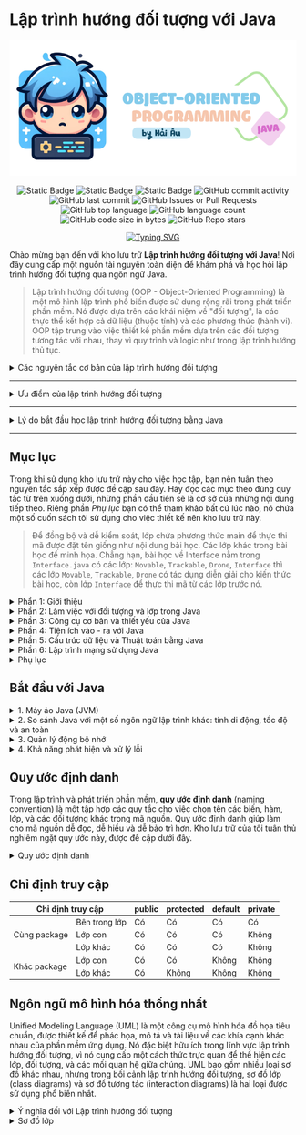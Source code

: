 # Lập trình hướng đối tượng với Java

![intro](images/logo.png)

<p align = "center">
<img alt="Static Badge" src="https://img.shields.io/badge/HUST-course-blue?labelColor=FF6868&color=DCFFB7">
<img alt="Static Badge" src="https://img.shields.io/badge/open_source-for_education-blue?labelColor=365486&color=DCF2F1">
<img alt="Static Badge" src="https://img.shields.io/badge/newbie-learn_to_code-blue?labelColor=6962AD&color=83C0C1">
<img alt="GitHub commit activity" src="https://img.shields.io/github/commit-activity/w/HaiAu2501/Object-oriented-Programming-with-Java?labelColor=FFF5E0&color=8DECB4">
<img alt="GitHub last commit" src="https://img.shields.io/github/last-commit/HaiAu2501/Object-oriented-Programming-with-Java?labelColor=1679AB&color=C5FF95">
<img alt="GitHub Issues or Pull Requests" src="https://img.shields.io/github/issues/HaiAu2501/Object-oriented-Programming-with-Java?labelColor=A34343&color=E9C874">
<img alt="GitHub top language" src="https://img.shields.io/github/languages/top/HaiAu2501/Object-oriented-Programming-with-Java?labelColor=FFD1E3&color=FFFAB7">
<img alt="GitHub language count" src="https://img.shields.io/github/languages/count/HaiAu2501/Object-oriented-Programming-with-Java?labelColor=DD5746&color=FFC470">
<img alt="GitHub code size in bytes" src="https://img.shields.io/github/languages/code-size/HaiAu2501/Object-oriented-Programming-with-Java?labelColor=7AA2E3&color=97E7E1">
<img alt="GitHub Repo stars" src="https://img.shields.io/github/stars/HaiAu2501/Object-oriented-Programming-with-Java?labelColor=4CCD99&color=FFF455">
</p>

<p align = "center">
<a href="https://git.io/typing-svg"><img src="https://readme-typing-svg.demolab.com?font=Fira+Code&pause=1000&center=true&vCenter=true&random=false&width=450&lines=Object-oriented+Programming+with+Java" alt="Typing SVG" /></a>
</p>

Chào mừng bạn đến với kho lưu trữ **Lập trình hướng đối tượng với Java**! Nơi đây cung cấp một nguồn tài nguyên toàn diện để khám phá và học hỏi lập trình hướng đối tượng qua ngôn ngữ Java.

> Lập trình hướng đối tượng (OOP - Object-Oriented Programming) là một mô hình lập trình phổ biến được sử dụng rộng rãi trong phát triển phần mềm. Nó được dựa trên các khái niệm về "đối tượng", là các thực thể kết hợp cả dữ liệu (thuộc tính) và các phương thức (hành vi). OOP tập trung vào việc thiết kế phần mềm dựa trên các đối tượng tương tác với nhau, thay vì quy trình và logic như trong lập trình hướng thủ tục.

<details>

<summary> Các nguyên tắc cơ bản của lập trình hướng đối tượng</summary>
<br/>

Lập trình hướng đối tượng dựa trên 4 nguyên tắc cơ bản, đó là: Đóng gói, Kế thừa, Đa hình, và Trừu tượng hóa. Mỗi nguyên tắc này cung cấp một cách tiếp cận để giải quyết các vấn đề trong phát triển phần mềm và giúp quản lý mã nguồn một cách hiệu quả hơn.

**1. Đóng gói** (Encapsulation): Đây là khái niệm che giấu chi tiết triển khai bên trong của đối tượng, ngăn người dùng trực tiếp truy cập vào dữ liệu bên trong. Đóng gói giúp bảo vệ dữ liệu và hành vi của đối tượng khỏi sự can thiệp không mong muốn và cung cấp một giao diện thống nhất để tương tác với đối tượng.

---

<details>

<summary>Đoạn mã minh họa</summary>

```java
// Lớp Employee (Nhân viên) chứa các thuộc tính: tên, tuổi, lương
public class Employee {
    // Các biến dữ liệu riêng tư để ngăn chặn truy cập trực tiếp từ bên ngoài lớp
    private String name;
    private int age;
    private double salary;

    // Constructor (hàm tạo) để khởi tạo các giá trị của đối tượng
    public Employee(String name, int age, double salary) {
        this.name = name;
        this.age = age;
        this.salary = salary;
    }

    // Các phương thức getter để truy cập các biến dữ liệu
    public String getName() {
        return name;
    }

    public int getAge() {
        return age;
    }

    public double getSalary() {
        return salary;
    }

    // Các phương thức setter để cập nhật giá trị của các biến dữ liệu
    public void setName(String name) {
        this.name = name;
    }

    public void setAge(int age) {
        this.age = age;
    }

    public void setSalary(double salary) {
        this.salary = salary;
    }
}

// Lớp Main để thực thi mã
public class Main {
    public static void main(String[] args) {
        // Tạo đối tượng của lớp Employee
        Employee emp = new Employee("John Doe", 30, 50000);

        // Truy cập và cập nhật thông qua các phương thức getter và setter
        System.out.println("Employee name: " + emp.getName());
        emp.setSalary(55000);
        System.out.println("Updated salary: " + emp.getSalary());
    }
}
```

Trong ví dụ này, các biến `name`, `age`, và `salary` được đánh dấu là `private`, điều này có nghĩa là chúng không thể được truy cập trực tiếp từ bên ngoài lớp `Employee`. Thay vào đó, các phương thức `getName()`, `getAge()`, `getSalary()`, `setName()`, `setAge()`, và `setSalary()` được cung cấp để truy cập và cập nhật giá trị của các biến này, đảm bảo tính đóng gói.

</details>

---

**2. Kế thừa** (Inheritance): Kế thừa cho phép một lớp mới kế thừa các thuộc tính và phương thức từ một lớp đã có sẵn. Lớp mới này có thể bổ sung thêm hoặc sửa đổi các thành phần thừa kế để đáp ứng nhu cầu riêng của nó, giúp tái sử dụng và mở rộng mã nguồn một cách hiệu quả.

---

<details>

<summary>Đoạn mã minh họa</summary>

```java
// Lớp cơ sở (hay lớp cha): Employee
public class Employee {
    private String name;
    private int age;

    // Constructor của lớp Employee
    public Employee(String name, int age) {
        this.name = name;
        this.age = age;
    }

    // Getter và Setter
    public String getName() {
        return name;
    }

    public void setName(String name) {
        this.name = name;
    }

    public int getAge() {
        return age;
    }

    public void setAge(int age) {
        this.age = age;
    }

    // Phương thức để hiển thị thông tin
    public void displayInfo() {
        System.out.println("Name: " + name + ", Age: " + age);
    }
}

// Lớp dẫn xuất (hay lớp con): Manager kế thừa từ Employee
public class Manager extends Employee {
    private double salary;

    // Constructor của lớp Manager
    public Manager(String name, int age, double salary) {
        super(name, age); // Gọi constructor của lớp cơ sở (lớp cha)
        this.salary = salary;
    }

    // Phương thức mới của lớp Manager
    @Override
    public void displayInfo() {
        // Gọi phương thức displayInfo của lớp cơ sở (lớp cha)
        super.displayInfo();
        System.out.println("Salary: " + salary);
    }
}

public class Main {
    public static void main(String[] args) {
        // Tạo đối tượng Manager
        Manager manager = new Manager("Alice Johnson", 42, 75000);
        manager.displayInfo(); // Hiển thị thông tin của Manager
    }
}
```

- Trong ví dụ này:
  - Lớp `Employee` là lớp cơ sở, chứa thông tin cơ bản như tên và tuổi.
  - Lớp `Manager` là lớp dẫn xuất từ `Employee` và bổ sung thêm thuộc tính `salary`.
  - Lớp `Manager` sử dụng từ khóa `extends` để kế thừa từ lớp `Employee`. Constructor của `Manager` gọi `super(name, age)`; để khởi tạo các thuộc tính được kế thừa từ lớp `Employee`.
  - Phương thức `displayInfo()` được ghi đè trong lớp `Manager` để thêm thông tin về mức lương, đồng thời gọi phương thức `displayInfo()` của lớp cơ sở để hiển thị thông tin cơ bản.

</details>

---

**3. Đa hình** (Polymorphism): Đa hình là khả năng mà theo đó các lớp khác nhau có thể được sử dụng thông qua cùng một giao diện. Phương thức có thể được định nghĩa trong một lớp cơ sở và được thay thế bởi các phương thức có cùng tên trong các lớp dẫn xuất, cho phép các đối tượng được xử lý thông qua giao diện chung mà không cần biết kiểu dữ liệu cụ thể của chúng.

Trong Java, tính đa hình được thể hiện thông qua việc ghi đè phương thức (method overriding) và nạp chồng phương thức (method overloading).

---

<details>

<summary>Ghi đè phương thức</summary>

```java
class Animal {
    void speak() {
        System.out.println("Animal speaks");
    }
}

// Lớp Dog (chó) kế thừa lớp Animal (động vật)
class Dog extends Animal {
    // Lớp Dog ghi đè phương thức speak() của lớp cha
    @Override
    void speak() {
        System.out.println("Dog barks");
    }
}

// Lớp Cat (mèo) kế thừa lớp Animal (động vật)
class Cat extends Animal {
    // Lớp Dog ghi đè phương thức speak() của lớp cha
    @Override
    void speak() {
        System.out.println("Cat meows");
    }
}

public class Main {
    public static void main(String[] args) {
        Animal myAnimal = new Animal();
        Animal myDog = new Dog();
        Animal myCat = new Cat();

        myAnimal.speak(); // Prints "Animal speaks"
        myDog.speak();    // Prints "Dog barks"
        myCat.speak();    // Prints "Cat meows"
    }
}
```

Trong ví dụ này, phương thức `speak()` được ghi đè trong các lớp `Dog` và `Cat`. Khi gọi phương thức `speak()` trên đối tượng của lớp con, Java xác định phương thức nào sẽ được gọi tại thời điểm chạy, tùy thuộc vào loại đối tượng mà biến tham chiếu đến.

</details>

<details>

<summary>Nạp chồng phương thức</summary>

```java
class Printer {
    // In chuỗi
    void print(String data) {
        System.out.println("String: " + data);
    }

    // In số nguyên
    void print(int data) {
        System.out.println("Integer: " + data);
    }

    // In số thực
    void print(double data) {
        System.out.println("Double: " + data);
    }
}

public class Main {
    public static void main(String[] args) {
        Printer printer = new Printer();

        // Gọi phương thức print nạp chồng
        printer.print("Hello, World!");
        printer.print(123);
        printer.print(98.76);
    }
}
```

- Trong ví dụ này:
  - Lớp `Printer` có ba phiên bản của phương thức `print`, mỗi phiên bản xử lý một kiểu dữ liệu cụ thể: `String`, `int`, và `double`.
  - Mỗi lần gọi phương thức `print`, Java sẽ xác định phiên bản phù hợp dựa trên kiểu dữ liệu của đối số truyền vào.

</details>

<details>

<summary>Triển khai giao diện</summary>

Tính đa hình cũng được thể hiện rất rõ ràng qua cơ chế sử dụng interface. Interface trong Java là một cách để đạt được đa hình ở mức độ cao hơn, cho phép một lớp triển khai (implement) nhiều interface và một interface có thể được triển khai bởi nhiều lớp khác nhau.

Giả sử chúng ta có một interface `CanFly` và hai lớp `Bird` và `Airplane` cả hai đều triển khai interface này:

```java
interface CanFly {
    void fly();
}

class Bird implements CanFly {
    public void fly() {
        System.out.println("The bird flaps its wings to fly.");
    }
}

class Airplane implements CanFly {
    public void fly() {
        System.out.println("The airplane turns on its engines to fly.");
    }
}

public class TestPolymorphism {
    public static void main(String[] args) {
        CanFly myBird = new Bird();
        CanFly myAirplane = new Airplane();

        myBird.fly();        // Output: The bird flaps its wings to fly.
        myAirplane.fly();    // Output: The airplane turns on its engines to fly.
    }
}
```

- Trong ví dụ này:
  - Interface `CanFly` định nghĩa phương thức `fly()` mà không cung cấp phần thân phương thức.
  - Cả `Bird` và `Airplane` đều triển khai phương thức `fly()` theo cách riêng của chúng.
  - Cả hai đối tượng `myBird` và `myAirplane` đều được tham chiếu thông qua kiểu interface `CanFly`, và khi gọi phương thức `fly()`, đa hình cho phép chúng ta không cần quan tâm đến việc đối tượng thuộc lớp nào; chúng ta chỉ biết rằng chúng có thể bay.

</details>

---

**4. Trừu tượng hóa** (Abstraction): Trừu tượng hóa cho phép lập trình viên tập trung vào những gì một đối tượng làm mà không cần quan tâm đến cách thực hiện. Nó tạo ra một lớp cơ sở mô tả một giao diện tổng quát mà các lớp dẫn xuất sẽ thực thi, đơn giản hóa việc quản lý sự phức tạp của hệ thống.

Trong Java, trừu tượng hóa có thể được thực hiện bằng hai cách:

---

<details>

<summary>Lớp trừu tượng</summary>

Lớp trừu tượng (Abstract Class) là một lớp không thể tạo đối tượng và có thể chứa phương thức trừu tượng không có phần thân.

```java
abstract class Animal {
    // Phương thức trừu tượng
    abstract void makeSound();

    // Phương thức bình thường
    void breathe() {
        System.out.println("Breathing...");
    }
}

class Dog extends Animal {
    // Triển khai phương thức trừu tượng trong lớp con
    void makeSound() {
        System.out.println("Bark");
    }
}

public class Main {
    public static void main(String[] args) {
        Animal myDog = new Dog();
        myDog.makeSound(); // In ra "Bark"
        myDog.breathe();   // In ra "Breathing..."
    }
}
```

- Trong ví dụ này:
  - `Animal` là một lớp trừu tượng có phương thức trừu tượng `makeSound()`.
  - `Dog` là lớp kế thừa từ `Animal` và phải cung cấp triển khai cụ thể cho phương thức trừu tượng `makeSound()`.

</details>

<details>

<summary>Giao diện</summary>

Giao diện (Interface) chỉ có thể chứa các phương thức trừu tượng mà không có triển khai.

```java
interface Vehicle {
    void start();
    void stop();
}

class Car implements Vehicle {
    public void start() {
        System.out.println("Car starting");
    }

    public void stop() {
        System.out.println("Car stopping");
    }
}

class Bike implements Vehicle {
    public void start() {
        System.out.println("Bike starting");
    }

    public void stop() {
        System.out.println("Bike stopping");
    }
}

public class Main {
    public static void main(String[] args) {
        Vehicle myCar = new Car();
        Vehicle myBike = new Bike();
        
        myCar.start();  // In ra "Car starting"
        myCar.stop();   // In ra "Car stopping"
        myBike.start(); // In ra "Bike starting"
        myBike.stop();  // In ra "Bike stopping"
    }
}
```

Ở đây, `Vehicle` là một interface định nghĩa hai phương thức trừu tượng: `start()` và `stop()`. Các lớp `Car` và `Bike` triển khai interface này và cung cấp triển khai cụ thể cho mỗi phương thức.

</details>

</details>

---

<details>

<summary>Ưu điểm của lập trình hướng đối tượng</summary>
<br/>

Lập trình hướng đối tượng mang lại nhiều ưu điểm vượt trội trong phát triển phần mềm, giúp nó trở thành một trong những mô hình thiết kế và lập trình chính trong ngành công nghệ thông tin. Dưới đây là những ưu điểm của nó:

- **Tái sử dụng mã**: OOP cho phép lập trình viên sử dụng lại mã nguồn thông qua cơ chế kế thừa. Lớp con có thể kế thừa tính năng từ lớp cha mà không cần phải viết lại mã đó. Điều này giúp giảm bớt lượng công việc lập trình, giảm thiểu các lỗi tiềm ẩn và tăng tốc độ phát triển phần mềm.

- **Dễ dàng bảo trì và sửa lỗi**: Cấu trúc đóng gói trong OOP giúp che giấu chi tiết triển khai, chỉ cung cấp giao diện (interface) cần thiết cho người dùng. Điều này làm cho việc bảo trì và cập nhật hệ thống trở nên dễ dàng hơn, vì thay đổi bên trong một đối tượng không ảnh hưởng tới các đối tượng khác.

- **Mô hình hóa thực tiễn**: OOP cho phép lập trình viên mô hình hóa các thực thể thực tế dưới dạng đối tượng phần mềm, làm cho mã nguồn dễ hiểu và quản lý hơn. Việc sử dụng các đối tượng như là biểu diễn của dữ liệu và hành vi trong thế giới thực giúp phát triển phần mềm trở nên trực quan và gần gũi hơn với người lập trình.

- **Tính mở rộng**: Nhờ vào khả năng kế thừa và đóng gói, OOP dễ dàng mở rộng. Một lớp mới có thể được tạo ra với sự kế thừa từ một hoặc nhiều lớp đã tồn tại mà không làm ảnh hưởng tới những lớp đó. Điều này giúp hệ thống phát triển một cách linh hoạt và thích ứng với nhu cầu mới một cách nhanh chóng.

- **Tính bảo mật**: Đóng gói không chỉ giúp ẩn đi chi tiết triển khai mà còn cung cấp một lớp bảo mật. Dữ liệu bên trong một đối tượng được bảo vệ khỏi sự truy cập trực tiếp từ bên ngoài, đảm bảo tính toàn vẹn và an toàn của dữ liệu.

</details>

---

<details>

<summary>Lý do bắt đầu học lập trình hướng đối tượng bằng Java</summary>
<br/>

Java là một trong những ngôn ngữ lập trình phổ biến nhất được sử dụng để giảng dạy lập trình hướng đối tượng vì nhiều lý do chính đáng.

- **Java là một ngôn ngữ thuần túy hướng đối tượng**, nghĩa là mọi thứ trong Java đều là đối tượng hoặc lớp. Các khái niệm như kế thừa, đóng gói, đa hình, và trừu tượng hoàn toàn được tích hợp sẵn trong ngôn ngữ. Điều này giúp người học dễ dàng tiếp cận và thực hành các nguyên lý OOP một cách tự nhiên trong quá trình lập trình.

- **Java có cú pháp khá rõ ràng và dễ hiểu.** Cú pháp của Java dựa trên C/C++, nhưng đã loại bỏ một số tính năng phức tạp như con trỏ trực tiếp, làm cho nó trở thành ngôn ngữ lý tưởng để giảng dạy cho người mới bắt đầu. Việc loại bỏ những tính năng phức tạp này giúp người học tập trung vào việc hiểu các khái niệm cốt lõi của OOP mà không bị sa lầy vào các chi tiết khó hiểu.

- **Java là ngôn ngữ độc lập nền tảng**, có thể chạy trên bất kỳ hệ điều hành nào có máy ảo Java (JVM). Điều này có nghĩa là các chương trình Java có thể phát triển và thực thi một cách nhất quán trên các nền tảng khác nhau mà không cần thay đổi mã. Sự linh hoạt này là lý tưởng cho môi trường học tập, nơi sinh viên và giáo viên có thể sử dụng nhiều loại phần cứng và phần mềm.

</details>

---

## Mục lục

Trong khi sử dụng kho lưu trữ này cho việc học tập, bạn nên tuân theo nguyên tắc sắp xếp được đề cập sau đây. Hãy đọc các mục theo đúng quy tắc từ trên xuống dưới, những phần đầu tiên sẽ là cơ sở của những nội dung tiếp theo. Riêng phần *Phụ lục* bạn có thể tham khảo bất cứ lúc nào, nó chứa một số cuốn sách tôi sử dụng cho việc thiết kế nên kho lưu trữ này.

> Để đồng bộ và dễ kiểm soát, lớp chứa phương thức main để thực thi mã được đặt tên giống như nội dung bài học. Các lớp khác trong bài học để minh họa. Chẳng hạn, bài học về Interface nằm trong `Interface.java` có các lớp: `Movable`, `Trackable`, `Drone`, `Interface` thì các lớp `Movable`, `Trackable`, `Drone` có tác dụng diễn giải cho kiến thức bài học, còn lớp `Interface` để thực thi mã từ các lớp trước nó.

<details>
<summary>Phần 1: Giới thiệu</summary>

- [**Bắt đầu với Java**](#bắt-đầu-với-java)
  - Máy ảo Java
  - So sánh Java với một số ngôn ngữ lập trình khác: tính di động, tốc độ và an toàn
  - Quản lý động bộ nhớ
  - Khả năng phát hiện và xử lý lỗi
- [**Naming Convention**](#quy-ước-định-danh)
- [**Unified Modeling Language**](#ngôn-ngữ-mô-hình-hóa-thống-nhất)
- [**The Java Language**](1.%20The%20Java%20Language/)
  - [HelloWorld](1.%20The%20Java%20Language/HelloWorld.java)
  - [HelloJava](1.%20The%20Java%20Language/HelloJava.java)
  - [DataTypes](1.%20The%20Java%20Language/DataTypes.java)
  - [Wrappers](1.%20The%20Java%20Language/Wrappers.java)
  - [Boxing](1.%20The%20Java%20Language/Boxing.java)
  - [Enumerations](1.%20The%20Java%20Language/Enumerations.java)
  - [Arrays](1.%20The%20Java%20Language/Arrays.java)
  - [ArgumentPassing](1.%20The%20Java%20Language/ArgumentPassing.java)
  - [MethodOverloading](1.%20The%20Java%20Language/MethodOverloading.java)
  - [ObjectsInJava](1.%20The%20Java%20Language/ObjectsInJava.java)
  - [InitializerBlock](1.%20The%20Java%20Language/InitializerBlock.java)
  - [ObjectCreation](1.%20The%20Java%20Language/ObjectCreation.java)
  - [ObjectDestruction](1.%20The%20Java%20Language/ObjectDestruction.java)
  - [ThisReference](1.%20The%20Java%20Language/ThisReference.java)

</details>

<details>

<summary>Phần 2: Làm việc với đối tượng và lớp trong Java</summary>

- [**Classes in Java**](2.%20Classes%20in%20Java/)
  - [Subclass](2.%20Classes%20in%20Java/Subclass.java)
  - [Casting](2.%20Classes%20in%20Java/Casting.java)
  - [SuperConstructor](2.%20Classes%20in%20Java/SuperConstructor.java)
  - [Abstract](2.%20Classes%20in%20Java/Abstract.java)
  - [Interface](2.%20Classes%20in%20Java/Interface.java)
  - [Callback](2.%20Classes%20in%20Java/Callback.java)
  - [InterfaceVariables](2.%20Classes%20in%20Java/InterfaceVariables.java)
  - [SubInterface](2.%20Classes%20in%20Java/SubInterface.java)
- **Inner Classes**
  - [NestedClass](2.%20Classes%20in%20Java/NestedClass.java)
  - [InnerClass](2.%20Classes%20in%20Java/InnerClass.java)
  - [AdapterClass](2.%20Classes%20in%20Java/AdapterClass.java)
  - [WithinMethods](2.%20Classes%20in%20Java/WithinMethods.java)
  - [StaticInnerClass](2.%20Classes%20in%20Java/StaticInnerClass.java)
  - [AnonymousInnerClass](2.%20Classes%20in%20Java/AnonymousInnerClass.java)
  - [EventHandling](2.%20Classes%20in%20Java/EventHandling.java)
- **The Object Class**
  - [TheObjectClass](2.%20Classes%20in%20Java/TheObjectClass.java)
  - [Equals](2.%20Classes%20in%20Java/Equals.java)
  - [Hashcode](2.%20Classes%20in%20Java/Hashcode.java)
  - [Clone](2.%20Classes%20in%20Java/Clone.java)
- **The Class Class**
  - [TheClassClass](2.%20Classes%20in%20Java/TheClassClass.java)
  - [Reflection](2.%20Classes%20in%20Java/Reflection.java)
- **Annotations**
  - [Annotations](2.%20Classes%20in%20Java/Annotations.java)
- **Generics**

</details>

<details>

<summary>Phần 3: Công cụ cơ bản và thiết yếu của Java</summary>

- [**Core Ultilities**](3.%20Core%20Ultilities/)
  - [StringTips](3.%20Core%20Ultilities/StringTips.java)
  - [Math](3.%20Core%20Ultilities/Math.java)
  - [Random](3.%20Core%20Ultilities/Random.java)
  - [Time](3.%20Core%20Ultilities/Time.java)
  - [Collections](3.%20Core%20Ultilities/Collections.java)
  - [Iteration](3.%20Core%20Ultilities/Iteration.java)
  - [Properties](3.%20Core%20Ultilities/Properties.java)
  - [LoggingAPI](3.%20Core%20Ultilities/LoggingAPI.java)

</details>

<details>

<summary>Phần 4: Tiện ích vào - ra với Java</summary>

- [**IO Facilities**](4.%20IO%20Facilities/)
  - Streams
  - Pipes
  - Files
  - DataCompression
  - Buffers

</details>

<details>

<summary>Phần 5: Cấu trúc dữ liệu và Thuật toán bằng Java</summary>

> Mục này gần như cùng thứ tự với kho lưu trữ của tôi: [**Cấu trúc dữ liệu và Thuật toán sử dụng C/C++**](https://github.com/HaiAu2501/Data-Structures-and-Algorithms-using-C), chỉ khác là được viết bằng ngôn ngữ Java. Sẽ có một số khác biệt giữa hai ngôn ngữ, bạn đọc có thể tự đối chiếu chúng.

- **Tuần 1: Làm quen với Java**
  - [SumTwoInts](5.%20Data%20Structures%20and%20Algorithms/SumTwoInts.java)
  - [SumOfArray](5.%20Data%20Structures%20and%20Algorithms/SumOfArray.java)
  - [MaxSubarray](5.%20Data%20Structures%20and%20Algorithms/MaxSubarray.java)
- **Tuần 2: Thuật toán Đệ quy & Thuật toán Quay lui**
- **Tuần 3: Thuật toán Nhánh cận & Thuật toán Tham lam**
- **Tuần 4: Thuật toán Quy hoạch động**
- **Tuần 5: Ngăn xếp & Hàng đợi**

</details>

<details>

<summary>Phần 6: Lập trình mạng sử dụng Java</summary>

</details>

<details>

<summary>Phụ lục</summary>

- [**Chỉ định truy cập**](#chỉ-định-truy-cập)
- [**Tài liệu tham khảo**](#tài-liệu-tham-khảo)
- [**Tải xuống tài liệu tham khảo**](documents)
- [**Dự án của tôi**](.projects)
  - [**TicTacToe**](.projects/TicTacToe.java)

</details>

## Bắt đầu với Java

<details>

<summary>1. Máy ảo Java (JVM)</summary>
<br/>

Java vừa là ngôn ngữ lập trình vừa được **biên dịch** (complied) vừa được **thông dịch** (interpreted). Trong Java, mã nguồn được biên dịch thành bytecode, đó là các chỉ thị nhị phân đơn giản hoạt động như mã máy cho máy tính. Tuy nhiên, khác với C hay C++, bytecode của Java không phải là mã máy bản địa cho bất kỳ loại vi xử lý cụ thể nào mà là cho một máy ảo Java (JVM), một nền tảng chung cho mọi hệ thống.

Bytecode này sau đó được máy ảo Java thông dịch và thực thi như thể nó là mã máy bản địa. JVM hoạt động giống như một hệ điều hành thực sự trong việc quản lý bộ nhớ và xử lý các lệnh, đảm bảo an toàn và di động của mã. Mọi đặc điểm của ngôn ngữ Java đều được định nghĩa rõ ràng, không phụ thuộc vào hệ thống nền tảng cụ thể nào, giúp Java có khả năng chạy đồng nhất trên nhiều nền tảng khác nhau mà không cần chỉnh sửa mã.

JVM cung cấp một môi trường thực thi an toàn, nơi nó thực hiện các chức năng tương tự như một hệ điều hành. Nó quản lý bộ nhớ, thực thi các lệnh dựa trên ngăn xếp, và xử lý các kiểu dữ liệu nguyên thủy. Việc này giảm thiểu các rủi ro bảo mật và tăng tính ổn định của ứng dụng.

</details>

<details>

<summary>2. So sánh Java với một số ngôn ngữ lập trình khác: tính di động, tốc độ và an toàn</summary>
<br/>

Dù có vẻ ngoài tương tự như C và C++ về cú pháp, Java không phải là hậu duệ trực tiếp của C hay là phiên bản tiếp theo của C++. Java có nhiều điểm chung với các ngôn ngữ động như Smalltalk và Lisp hơn là với C. Sự giống nhau chỉ dừng lại ở cú pháp bên ngoài như sử dụng nhiều dấu ngoặc nhọn và dấu chấm phẩy. Java thừa hưởng triết lý của C về một ngôn ngữ tốt nên gọn nhẹ, dễ nhớ nhưng lại mở rộng vốn từ vựng qua các gói lớp Java.

Ngôn ngữ kịch bản như Perl, Python và Ruby rất phổ biến vì chúng phù hợp cho các ứng dụng an toàn, được kết nối mạng. Tuy nhiên, hầu hết các ngôn ngữ kịch bản không được thiết kế cho lập trình quy mô lớn nghiêm túc. Chúng thường không phù hợp cho các dự án lớn hay phức tạp vì cấu trúc chương trình lỏng lẻo và hệ thống kiểu dữ liệu đơn giản.

Java cung cấp một nền tảng an toàn để phát triển các framework cấp cao hơn và thậm chí là các ngôn ngữ khác, kết hợp sự đơn giản và tính năng của Java cho phép phát triển nhanh chóng và dễ dàng thay đổi ứng dụng. Java cũng đã học hỏi từ các tính năng của Smalltalk và cải tiến chúng, đặc biệt là trong việc sử dụng bộ kiểm tra bytecode để đảm bảo tính chính xác của mã Java biên dịch, giúp nâng cao hiệu suất và đảm bảo an toàn hơn so với Smalltalk.

Java được thiết kế để là một ngôn ngữ an toàn, không chỉ chống lại các lỗi phần mềm mà còn các vấn đề thường gặp trong thiết kế và lập trình. Java cung cấp nhiều lớp bảo vệ, từ kiểm tra an toàn của mã trước khi chạy cho đến cách thức mà trình tải lớp (class loader), một cơ chế tải bytecode của trình thông dịch Java, tạo ra một "bức tường" xung quanh các lớp không đáng tin cậy. Những tính năng này là nền tảng cho các chính sách bảo mật cấp cao, cho phép hoặc không cho phép các loại hoạt động khác nhau trên từng ứng dụng.

Java bắt đầu từ một "tấm bảng trắng" và do đó có thể tránh được những tính năng phức tạp hoặc gây tranh cãi có trong các ngôn ngữ khác. Ví dụ, Java không cho phép lập trình viên tái định nghĩa các toán tử (như + hay -), không có tiền xử lý mã nguồn như macros hay #define statements, những thứ thường được dùng trong các ngôn ngữ khác để hỗ trợ sự phụ thuộc vào nền tảng.

Java cũng cung cấp một cấu trúc gói (package) rõ ràng để tổ chức các tệp lớp, giúp trình biên dịch xử lý một số chức năng của công cụ make truyền thống một cách hiệu quả. Mọi thông tin kiểu dữ liệu đều được bảo toàn trong các lớp Java đã biên dịch, không cần tới các tệp tiêu đề nguồn thừa như trong C/C++. Điều này khiến mã Java dễ đọc và ít cần đến ngữ cảnh hơn.

Java chỉ hỗ trợ kế thừa đơn (mỗi lớp chỉ có một lớp "cha" duy nhất) nhưng cho phép kế thừa nhiều giao diện (interface). Giao diện trong Java, tương tự như lớp trừu tượng trong C++, xác định hành vi của một đối tượng mà không định nghĩa thực thi của nó. Đây là một cơ chế mạnh mẽ cho phép nhà phát triển định nghĩa một "hợp đồng" về hành vi của đối tượng mà có thể được sử dụng và tham chiếu một cách độc lập với bất kỳ thực thi đối tượng cụ thể nào.

</details>

<details>

<summary>3. Quản lý động bộ nhớ</summary>
<br/>

Java loại bỏ việc sử dụng con trỏ có thể tham chiếu tới bất kỳ khu vực bộ nhớ nào và thêm vào thu gom rác tự động cùng mảng cấp cao. Những tính năng này giúp loại bỏ nhiều vấn đề liên quan đến an toàn, khả năng chuyển đổi và tối ưu hóa mà các ngôn ngữ khác thường gặp phải. Trong Java, các đối tượng không còn được sử dụng sẽ tự động được thu hồi bộ nhớ, giảm thiểu lỗi do quản lý bộ nhớ thủ công.

Java không sử dụng con trỏ theo nghĩa truyền thống mà thay vào đó là các tham chiếu, định kiểu chặt chẽ và an toàn hơn. Các đối tượng trong Java, ngoại trừ các kiểu nguyên thủy, được truy cập qua tham chiếu. Điều này cho phép xây dựng các cấu trúc dữ liệu phức tạp một cách an toàn về kiểu dữ liệu mà không có rủi ro liên quan đến con trỏ trong C/C++.

</details>

<details>

<summary>4. Khả năng phát hiện và xử lý lỗi</summary>
<br/>

Java được thiết kế để xử lý lỗi một cách thông minh và hiệu quả, nhờ vào cơ chế quản lý ngoại lệ mạnh mẽ. Trong Java, các lỗi không chỉ được bắt và xử lý tại một nơi cụ thể trong chương trình thông qua khối mã "catch", mà còn được đóng gói thành các đối tượng ngoại lệ. Mỗi đối tượng này mang thông tin về nguyên nhân gây ra lỗi, giúp lập trình viên dễ dàng hiểu và xử lý lỗi một cách chính xác. Trình biên dịch Java đòi hỏi phương thức phải tuyên bố các ngoại lệ mà nó có thể phát sinh, hoặc là phải tự xử lý chúng ngay lập tức. Điều này giúp đưa thông tin lỗi lên cùng mức độ quan trọng với các thông tin khác như kiểu dữ liệu trả về hay tham số của phương thức. Qua đó, khi lập trình, bạn có thể dự đoán và chuẩn bị sẵn sàng cho các tình huống có thể xảy ra, đảm bảo rằng ứng dụng của bạn sẽ hoạt động ổn định và an toàn hơn.

</details>

## Quy ước định danh

Trong lập trình và phát triển phần mềm, **quy ước định danh** (naming convention) là một tập hợp các quy tắc cho việc chọn tên các biến, hàm, lớp, và các đối tượng khác trong mã nguồn. Quy ước định danh giúp làm cho mã nguồn dễ đọc, dễ hiểu và dễ bảo trì hơn. Kho lưu trữ của tôi tuân thủ nghiêm ngặt quy ước này, được đề cập dưới đây.

<details>

<summary>Quy ước định danh</summary>
<ol>

<li><b>Lớp (Class) và Giao diện (Interface):</b></li>

- *Lớp:* Tên lớp luôn bắt đầu bằng chữ cái in hoa (PascalCase). Nếu tên lớp bao gồm nhiều từ, mỗi từ cũng phải bắt đầu bằng chữ cái in hoa. Ví dụ: `Student`, `Car`, `ColorChooser`.

- *Giao diện:* Giống như class, tên interface cũng sử dụng PascalCase. Thường thì tên interface sẽ bắt đầu bằng các chữ cái viết hoa như `I` hoặc sử dụng các hậu tố/suffix như `able` hoặc `ible` để mô tả tính năng, chẳng hạn như `Runnable`, `Accessible`.

<li><b>Phương thức (Method)/Hàm (Function) và Biến (Variable):</b></li>

- Tên phương thức luôn bắt đầu bằng chữ thường và theo sau là camelCase. Tên phương thức thường là các động từ hoặc cụm động từ mô tả hành động mà phương thức đó thực hiện. Ví dụ: `getName()`, `calculateTotalWidth()`.

- Tên biến cũng nên bắt đầu bằng chữ thường và theo sau là camelCase. Tên biến nên rõ ràng và mô tả được giá trị mà chúng đại diện. Ví dụ: `height`, `numberOfStudents`.

<li><b>Gói (Package)</b></li>

- Tên gói nên được viết thường hoàn toàn để tránh xung đột với tên lớp và interface.

</ol>

Một ví dụ về lớp `Dog`:

```java
package com.example.animals;

/**
 * A generic Dog class that can be used as a base class for specific breeds.
 */
public class Dog {
    private String name;
    private int age;

    /**
     * Constructor for Dog class.
     *
     * @param name The name of the dog.
     * @param age The age of the dog.
     */
    public Dog(String name, int age) {
        this.name = name;
        this.age = age;
    }

    /**
     * Returns the name of the dog.
     *
     * @return The name of the dog.
     */
    public String getName() {
        return name;
    }

    /**
     * Sets the name of the dog.
     *
     * @param name New name for the dog.
     */
    public void setName(String name) {
        this.name = name;
    }

    /**
     * Returns the age of the dog.
     *
     * @return The age of the dog.
     */
    public int getAge() {
        return age;
    }

    /**
     * Sets the age of the dog.
     *
     * @param age New age for the dog.
     */
    public void setAge(int age) {
        this.age = age;
    }

    /**
     * Provides a string representation of the dog.
     *
     * @return A string describing the dog's details.
     */
    @Override
    public String toString() {
        return "Dog[name=" + name + ", age=" + age + "]";
    }
}
```

</details>

## Chỉ định truy cập

<div align="center">
<table class="tg">
<thead>
  <tr>
    <th class="tg-c3ow" colspan="2">Chỉ định truy cập</th>
    <th class="tg-c3ow">public</th>
    <th class="tg-c3ow">protected</th>
    <th class="tg-c3ow">default</th>
    <th class="tg-c3ow">private</th>
  </tr>
</thead>
<tbody>
  <tr>
    <td class="tg-lboi" rowspan="3">Cùng package<br></td>
    <td class="tg-0pky">Bên trong lớp</td>
    <td class="tg-c3ow">Có</td>
    <td class="tg-c3ow">Có</td>
    <td class="tg-c3ow">Có</td>
    <td class="tg-c3ow">Có</td>
  </tr>
  <tr>
    <td class="tg-0pky">Lớp con</td>
    <td class="tg-c3ow">Có</td>
    <td class="tg-c3ow">Có</td>
    <td class="tg-c3ow">Có</td>
    <td class="tg-7btt">Không</td>
  </tr>
  <tr>
    <td class="tg-0pky">Lớp khác</td>
    <td class="tg-c3ow">Có</td>
    <td class="tg-c3ow">Có</td>
    <td class="tg-c3ow">Có</td>
    <td class="tg-7btt">Không</td>
  </tr>
  <tr>
    <td class="tg-lboi" rowspan="2">Khác package</td>
    <td class="tg-0pky">Lớp con</td>
    <td class="tg-c3ow">Có</td>
    <td class="tg-c3ow">Có</td>
    <td class="tg-7btt">Không</td>
    <td class="tg-7btt">Không</td>
  </tr>
  <tr>
    <td class="tg-0pky">Lớp khác</td>
    <td class="tg-c3ow">Có</td>
    <td class="tg-7btt">Không</td>
    <td class="tg-7btt">Không</td>
    <td class="tg-7btt">Không</td>
  </tr>
</tbody>
</table>
</div>

## Ngôn ngữ mô hình hóa thống nhất

Unified Modeling Language (UML) là một công cụ mô hình hóa đồ họa tiêu chuẩn, được thiết kế để phác họa, mô tả và tài liệu về các khía cạnh khác nhau của phần mềm ứng dụng. Nó đặc biệt hữu ích trong lĩnh vực lập trình hướng đối tượng, vì nó cung cấp một cách thức trực quan để thể hiện các lớp, đối tượng, và các mối quan hệ giữa chúng. UML bao gồm nhiều loại sơ đồ khác nhau, nhưng trong bối cảnh lập trình hướng đối tượng, sơ đồ lớp (class diagrams) và sơ đồ tương tác (interaction diagrams) là hai loại được sử dụng phổ biến nhất.

<details>

<summary>Ý nghĩa đối với Lập trình hướng đối tượng</summary>

- UML cho phép lập trình viên mô tả cấu trúc của hệ thống bằng cách sử dụng sơ đồ lớp. Sơ đồ này thể hiện các lớp trong hệ thống, các thuộc tính, phương thức của chúng, và quan trọng nhất là mối quan hệ giữa các lớp như kế thừa, liên kết, tổng hợp và kết hợp. Điều này giúp lập trình viên hiểu và thiết kế hệ thống một cách hệ thống hơn.

- Một khi sơ đồ UML đã được hoàn thiện, nó có thể dùng như là cơ sở để viết mã nguồn. Trong OOP, việc chuyển từ sơ đồ lớp sang mã nguồn (thường là Java, C#, hay C++) là khá trực tiếp, do sự tương đồng giữa các khái niệm mô tả trong UML và cấu trúc lớp trong các ngôn ngữ lập trình này.

- UML giúp định nghĩa rõ ràng các mối quan hệ giữa các đối tượng, làm nổi bật cách thức giao tiếp và tương tác giữa chúng qua sơ đồ tương tác như sơ đồ tuần tự (sequence diagrams) và sơ đồ cộng tác (collaboration diagrams). Điều này giúp lập trình viên hiểu được luồng dữ liệu và kiểm soát trong ứng dụng.

- Trước khi bắt đầu viết mã, UML giúp nhóm phát triển có thể phát hiện và sửa chữa những vấn đề về thiết kế. Sự thống nhất trong cách sử dụng UML còn giúp các thành viên trong nhóm dễ dàng hiểu ý tưởng của nhau, từ đó tăng hiệu quả phối hợp làm việc.

- UML cung cấp tài liệu đầy đủ cho phần mềm, điều này rất hữu ích trong giai đoạn bảo trì và nâng cấp phần mềm. Một sơ đồ UML tốt có thể giúp người mới tham gia dự án nắm bắt nhanh chóng cấu trúc và chức năng của hệ thống.

</details>

<details>

<summary>Sơ đồ lớp</summary>

Class Diagram (Sơ đồ lớp) là một trong những loại sơ đồ được sử dụng trong UML và nó đóng một vai trò quan trọng trong việc mô hình hóa hệ thống phần mềm. Class Diagram cung cấp một cái nhìn tổng quát về cấu trúc của một ứng dụng bằng cách hiển thị các lớp của hệ thống, các thuộc tính và phương thức của chúng, và mối quan hệ giữa các lớp đó. Các mối quan hệ này có thể bao gồm: liên kết (association), kế thừa (inheritance), thực thi (realization), phụ thuộc (dependency), kết tập (aggregation), tổng hợp (composition).

### 1. Ký hiệu lớp

Một lớp đại diện cho một khái niệm bao gồm trạng thái (thuộc tính) và hành vi (phương thức). Mỗi thuộc tính có một kiểu. Mỗi phương thức có một chữ ký. Tên lớp là thông tin bắt buộc duy nhất.

- Tên Lớp: Tên của lớp xuất hiện trong phần đầu tiên.
- Thuộc tính Lớp:
  - Các thuộc tính được hiển thị trong phần thứ hai.
  - Kiểu thuộc tính được hiển thị sau dấu hai chấm.
  - Các thuộc tính tương ứng với các biến thành viên (các thành viên dữ liệu) trong mã.
- Phương thức Lớp (Các phương thức):
  - Các phương thức được hiển thị trong phần thứ ba. Đây là các dịch vụ mà lớp cung cấp.
  - Kiểu trả về của phương thức được hiển thị sau dấu hai chấm ở cuối chữ ký phương thức.
  - Kiểu trả về của các tham số phương thức được hiển thị sau dấu hai chấm theo sau tên tham số. Các phương thức tương ứng với các phương thức lớp trong mã.

Xét ví dụ sau:

<div align = "center">

![Minh họa 1](images/01.png)

</div>

Sơ đồ UML này tương ứng với class `Animal` trong mã như sau:

```java
public class Animal {
    // Các thuộc tính của lớp
    public String name; // Biến thành viên công khai cho tên
    private int age;     // Biến thành viên riêng tư cho tuổi
    private String species; // Biến thành viên riêng tư cho loài

    // Phương thức getter cho thuộc tính name
    public String getName() {
        return name;
    }

    // Phương thức setter cho thuộc tính name
    public void setName(String name) {
        this.name = name;
    }
}
```

### 2. Ký hiệu khả năng truy cập

Các ký hiệu `+`, `-` và `#` đặt trước tên thuộc tính và phương thức trong một lớp biểu thị mức độ khả năng truy cập của thuộc tính và phương thức đó. Cụ thể:

- Dấu `+` biểu thị thuộc tính hoặc phương thức công khai (public).
- Dấu `-` biểu thị thuộc tính hoặc phương thức riêng tư (private).
- Dấu `#` biểu thị thuộc tính hoặc phương thức bảo vệ (protected).
- Nếu không có ký hiệu gì, thì là mặc định (default).

### 3. Ký hiệu quan hệ giữa các lớp

<div align = "center">

![Minh họa 2](images/02.png)

</div>

- Liên kết (Association) là mối quan hệ giữa hai lớp mà trong đó các đối tượng của một lớp kết nối với các đối tượng của lớp kia. Quan hệ này có thể là một chiều hoặc hai chiều.
- Kế thừa (Inheritance) là quan hệ mà một lớp (lớp con) kế thừa các thuộc tính và phương thức từ một lớp khác (lớp cha). Lớp con cũng có thể thêm hoặc ghi đè các phương thức và thuộc tính của lớp cha.
- Thực thi (Realization) là mối quan hệ giữa một lớp và một interface, nơi lớp đảm nhận trách nhiệm triển khai tất cả các phương thức được định nghĩa trong interface đó. Nếu có một interface `Flyable` có phương thức `fly()`, lớp `Bird` có thể thực thi interface này bằng cách triển khai phương thức `fly()`.
- Phụ thuộc (Dependency) xảy ra khi một lớp sử dụng một lớp khác; ví dụ, như là tham số trong một phương thức. Sự thay đổi trong lớp được sử dụng có thể ảnh hưởng đến lớp sử dụng.
- Kết tập (Aggregation) là một dạng đặc biệt của liên kết, mô tả mối quan hệ "có một" (has-a) nhưng không bắt buộc, và các đối tượng tồn tại độc lập với nhau. Một lớp `School` có thể có nhiều đối tượng của lớp `Teacher`, nhưng các giáo viên vẫn tồn tại độc lập với trường học.
- Tổng hợp (Composition) cũng là một dạng đặc biệt của liên kết, thể hiện mối quan hệ "chứa" (contains) giữa các đối tượng, trong đó đối tượng con không tồn tại độc lập khi đối tượng cha bị hủy. Lớp `House` có thể chứa nhiều đối tượng của lớp `Room`. Khi đối tượng `House` bị hủy, các `Room` cũng sẽ bị hủy theo.

Xét ví dụ sau đây:

<div align = "center">

![Minh họa 3](images/03.png)

</div>

Triển khai sơ đồ UML này trong Java như sau:

```java
public class Person {
    private String name;
    private int age;
    private Address address; // Liên kết sử dụng lớp Address

    public Person(String name, int age, Address address) {
        this.name = name;
        this.age = age;
        this.address = address;
    }

    // Getter và Setter cho các thuộc tính
    public String getName() {
        return name;
    }

    public void setName(String name) {
        this.name = name;
    }

    public int getAge() {
        return age;
    }

    public void setAge(int age) {
        this.age = age;
    }

    public Address getAddress() {
        return address;
    }

    public void setAddress(Address address) {
        this.address = address;
    }
}

// Định nghĩa lớp Student kế thừa từ Person
public class Student extends Person {
    public Student(String name, int age, Address address) {
        super(name, age, address);
    }
}

// Định nghĩa lớp Teacher kế thừa từ Person
public class Teacher extends Person {
    public Teacher(String name, int age, Address address) {
        super(name, age, address);
    }
}

// Định nghĩa lớp Staff kế thừa từ Person
public class Staff extends Person {
    public Staff(String name, int age, Address address) {
        super(name, age, address);
    }
}

// Định nghĩa lớp Address
public class Address {
    private String street;
    private String city;
    private String country;

    public Address(String street, String city, String country) {
        this.street = street;
        this.city = city;
        this.country = country;
    }

    // Getter và Setter cho các thuộc tính
    public String getStreet() {
        return street;
    }

    public void setStreet(String street) {
        this.street = street;
    }

    public String getCity() {
        return city;
    }

    public void setCity(String city) {
        this.city = city;
    }

    public String getCountry() {
        return country;
    }

    public void setCountry(String country) {
        this.country = country;
    }
}

// Định nghĩa lớp Department chứa Teacher và Course
public class Department {
    private String name;
    private List<Teacher> teachers; // Aggregation
    private List<Course> courses; // Composition

    public Department(String name) {
        this.name = name;
        this.teachers = new ArrayList<>();
        this.courses = new ArrayList<>();
    }

    // Phương thức thêm giáo viên và khóa học
    public void addTeacher(Teacher teacher) {
        teachers.add(teacher);
    }

    public void addCourse(Course course) {
        courses.add(course);
    }
}

// Định nghĩa lớp Course
public class Course {
    private String courseName;
    private List<Teacher> teachers; // Association

    public Course(String courseName) {
        this.courseName = courseName;
        this.teachers = new ArrayList<>();
    }

    public void addTeacher(Teacher teacher) {
        teachers.add(teacher);
    }
}

// Định nghĩa interface Maintainable
public interface Maintainable {
    void maintain();
}

// Định nghĩa lớp School
public class School implements Maintainable {
    private String name;
    private List<Department> departments; // Composition

    public School(String name) {
        this.name = name;
        this.departments = new ArrayList<>();
    }

    public void addDepartment(Department department) {
        departments.add(department);
    }

    // Triển khai phương thức từ interface Maintainable
    @Override
    public void maintain() {
        System.out.println("Maintaining the school facilities...");
        // Logic bảo trì cơ sở vật chất có thể được thực hiện ở đây
    }
}
```

<details>

## Tài liệu tham khảo

- Patrick Niemeyer, Jonathan Knudsen; *Learning Java*; Third Edition.
- Marc Loy, Patrick Niemeyer, Jonathan Knudsen; *Learning Java: An Introduction to Real-World Programming with Java*; Fifth Edition.
